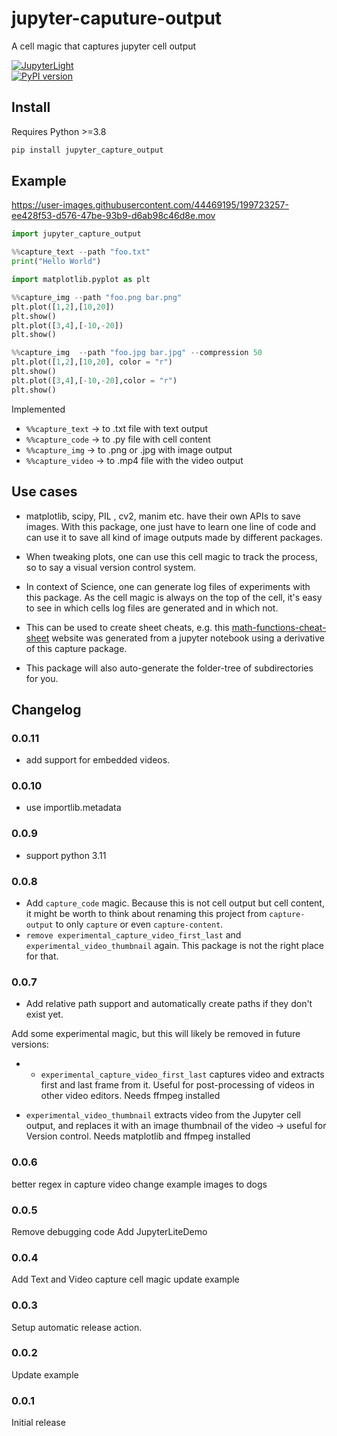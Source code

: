 # jupyter-caputure-output
A cell magic that captures jupyter cell output


[![JupyterLight](https://jupyterlite.rtfd.io/en/latest/_static/badge.svg)](https://octoframes.github.io/jupyter_capture_output/)  
[![PyPI version](https://badge.fury.io/py/jupyter-capture-output.svg)](https://badge.fury.io/py/jupyter-capture-output)


## Install
Requires Python >=3.8
```py
pip install jupyter_capture_output
```


## Example

https://user-images.githubusercontent.com/44469195/199723257-ee428f53-d576-47be-93b9-d6ab98c46d8e.mov

```py
import jupyter_capture_output
```

```py 
%%capture_text --path "foo.txt"
print("Hello World")
```

```py
import matplotlib.pyplot as plt
```

```py
%%capture_img --path "foo.png bar.png"
plt.plot([1,2],[10,20])
plt.show()
plt.plot([3,4],[-10,-20])
plt.show()
```

```py
%%capture_img  --path "foo.jpg bar.jpg" --compression 50
plt.plot([1,2],[10,20], color = "r")
plt.show()
plt.plot([3,4],[-10,-20],color = "r")
plt.show()
```



Implemented
* `%%capture_text`  ->  to .txt file with text output
* `%%capture_code`  ->  to .py file with cell content
* `%%capture_img` -> to .png or .jpg with image output
* `%%capture_video` -> to .mp4 file with the video output

## Use cases

* matplotlib, scipy, PIL , cv2, manim etc. have their own APIs to save images. With this package, one just have to learn one line of code and can use it to save all kind of image outputs made by different packages.

* When tweaking plots, one can use this cell magic to track the process, so to say a visual version control system.

* In context of Science, one can generate log files of experiments with this package. As the cell magic is always on the top of the cell, it's easy to see in which cells log files are generated and in which not.

* This can be used to create sheet cheats, e.g. this [math-functions-cheat-sheet](https://kolibril13.github.io/plywood-gallery-functions/) website was generated from a jupyter notebook using a derivative of this capture package.

* This package will also auto-generate the folder-tree of subdirectories for you.
## Changelog

### 0.0.11

* add support for embedded videos.

### 0.0.10

* use importlib.metadata
### 0.0.9

* support python 3.11
### 0.0.8 
*  Add `capture_code` magic. Because this is not cell output but cell content, it might be worth to think about renaming this project from `capture-output` to only `capture` or even `capture-content`.
* `remove experimental_capture_video_first_last` and `experimental_video_thumbnail` again. This package is not the right place for that.

### 0.0.7 

* Add relative path support and automatically create paths if they don't exist yet.

Add some experimental magic, but this will likely be removed in future versions:
* * `experimental_capture_video_first_last` captures video and extracts first and last frame from it. Useful for post-processing of videos in other video editors. Needs ffmpeg installed

* `experimental_video_thumbnail` extracts video from the Jupyter cell output, and replaces it with an image thumbnail of the video -> useful for Version control. Needs matplotlib and ffmpeg installed
### 0.0.6

better regex in capture video
change example images to dogs

### 0.0.5

Remove debugging code
Add JupyterLiteDemo
### 0.0.4

Add Text and Video capture cell magic
update example

### 0.0.3

Setup automatic release action.

### 0.0.2

Update example

### 0.0.1

Initial release
